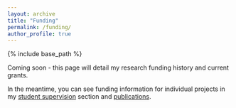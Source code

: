 ```yaml
---
layout: archive
title: "Funding"
permalink: /funding/
author_profile: true
---
```


{% include base_path %}

Coming soon - this page will detail my research funding history and current grants.

In the meantime, you can see funding information for individual projects in my [student supervision](/supervision/) section and [publications](/publications/).
